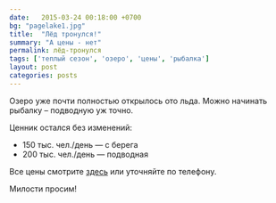 ```yaml
---
date:   2015-03-24 00:18:00 +0700
bg: "pagelake1.jpg"
title:  "Лёд тронулся!"
summary: "А цены - нет"  
permalink: лёд-тронулся
tags: ['теплый сезон', 'озеро', 'цены', 'рыбалка']
layout: post
categories: posts
---
```

Озеро уже почти полностью открылось ото льда. Можно начинать рыбалку – подводную уж точно.

Ценник остался без изменений:

+ 150 тыс. чел./день — с берега
+ 200 тыс. чел./день — подводная

Все цены смотрите [здесь](http://rybalkatut.by/price) или уточняйте по телефону.

Милости просим!
